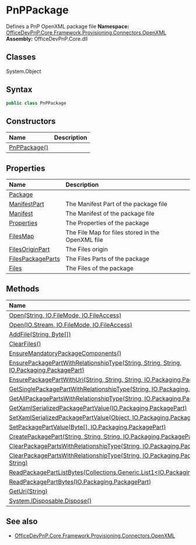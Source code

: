 # PnPPackage
Defines a PnP OpenXML package file
**Namespace:** [OfficeDevPnP.Core.Framework.Provisioning.Connectors.OpenXML](OfficeDevPnP.Core.Framework.Provisioning.Connectors.OpenXML.md)
**Assembly:** OfficeDevPnP.Core.dll
## Classes
System.Object
## Syntax
```C#
public class PnPPackage
```
## Constructors
|**Name**|**Description**|
|:-----|:-----|
| [PnPPackage()](PnPPackageconstructor1details.md) | 
## Properties
|**Name**|**Description**|
|:-----|:-----|
| [Package](PnPPackage.Package.md) | 
| [ManifestPart](PnPPackage.ManifestPart.md) | The Manifest Part of the package file
| [Manifest](PnPPackage.Manifest.md) | The Manifest of the package file
| [Properties](PnPPackage.Properties.md) | The Properties of the package
| [FilesMap](PnPPackage.FilesMap.md) | The File Map for files stored in the OpenXML file
| [FilesOriginPart](PnPPackage.FilesOriginPart.md) | The Files origin
| [FilesPackageParts](PnPPackage.FilesPackageParts.md) | The Files Parts of the package
| [Files](PnPPackage.Files.md) | The Files of the package
## Methods
|**Name**|**Description**|
|:-----|:-----|
| [Open(String, IO.FileMode, IO.FileAccess)](PnPPackageOpenStringIO.FileModeIO.FileAccess.md) | 
| [Open(IO.Stream, IO.FileMode, IO.FileAccess)](PnPPackageOpenIO.StreamIO.FileModeIO.FileAccess.md) | 
| [AddFile(String, Byte[])](PnPPackageAddFileStringByte[].md) | 
| [ClearFiles()](PnPPackageClearFiles.md) | 
| [EnsureMandatoryPackageComponents()](PnPPackageEnsureMandatoryPackageComponents.md) | 
| [EnsurePackagePartWithRelationshipType(String, String, String, IO.Packaging.PackagePart)](PnPPackageEnsurePackagePartWithRelationshipTypeStringStringStringIO.Packaging.PackagePart.md) | 
| [EnsurePackagePartWithUri(String, String, String, IO.Packaging.PackagePart)](PnPPackageEnsurePackagePartWithUriStringStringStringIO.Packaging.PackagePart.md) | 
| [GetSinglePackagePartWithRelationshipType(String, IO.Packaging.PackagePart)](PnPPackageGetSinglePackagePartWithRelationshipTypeStringIO.Packaging.PackagePart.md) | 
| [GetAllPackagePartsWithRelationshipType(String, IO.Packaging.PackagePart)](PnPPackageGetAllPackagePartsWithRelationshipTypeStringIO.Packaging.PackagePart.md) | 
| [GetXamlSerializedPackagePartValue(IO.Packaging.PackagePart)](PnPPackageGetXamlSerializedPackagePartValueIO.Packaging.PackagePart.md) | 
| [SetXamlSerializedPackagePartValue(Object, IO.Packaging.PackagePart)](PnPPackageSetXamlSerializedPackagePartValueObjectIO.Packaging.PackagePart.md) | 
| [SetPackagePartValue(Byte[], IO.Packaging.PackagePart)](PnPPackageSetPackagePartValueByte[]IO.Packaging.PackagePart.md) | 
| [CreatePackagePart(String, String, String, IO.Packaging.PackagePart)](PnPPackageCreatePackagePartStringStringStringIO.Packaging.PackagePart.md) | 
| [ClearPackagePartsWithRelationshipType(String, IO.Packaging.PackagePart)](PnPPackageClearPackagePartsWithRelationshipTypeStringIO.Packaging.PackagePart.md) | 
| [ClearPackagePartsWithRelationshipType(String, IO.Packaging.PackagePart, String)](PnPPackageClearPackagePartsWithRelationshipTypeStringIO.Packaging.PackagePartString.md) | 
| [ReadPackagePartListBytes(Collections.Generic.List1<IO.Packaging.PackagePart>)](PnPPackageReadPackagePartListBytesCollections.Generic.List1<IO.Packaging.PackagePart>.md) | 
| [ReadPackagePartBytes(IO.Packaging.PackagePart)](PnPPackageReadPackagePartBytesIO.Packaging.PackagePart.md) | 
| [GetUri(String)](PnPPackageGetUriString.md) | 
| [System.IDisposable.Dispose()](PnPPackageSystem.IDisposable.Dispose.md) | 
## See also
- [OfficeDevPnP.Core.Framework.Provisioning.Connectors.OpenXML](OfficeDevPnP.Core.Framework.Provisioning.Connectors.OpenXML.md)
